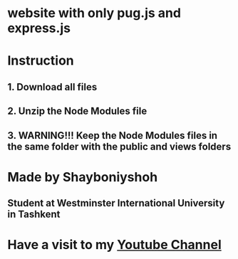 # website with only pug.js and express.js

# Instruction
## 1. Download all files
## 2. Unzip the Node Modules file
## 3. WARNING!!! Keep the Node Modules files in the same folder with the public and views folders

# Made by Shayboniyshoh
## Student at Westminster International University in Tashkent

# Have a visit to my [Youtube Channel](https://www.youtube.com/channel/UC4RBPcOHcei3gDOwt3IjGHw)
